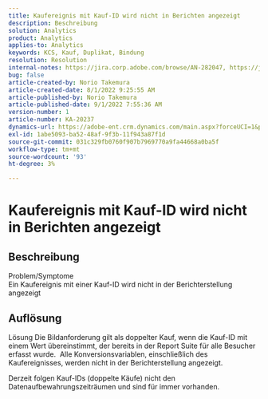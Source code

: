 ```yaml
---
title: Kaufereignis mit Kauf-ID wird nicht in Berichten angezeigt
description: Beschreibung
solution: Analytics
product: Analytics
applies-to: Analytics
keywords: KCS, Kauf, Duplikat, Bindung
resolution: Resolution
internal-notes: https://jira.corp.adobe.com/browse/AN-282047, https://jira.corp.adobe.com/browse/AN-287475
bug: false
article-created-by: Norio Takemura
article-created-date: 8/1/2022 9:25:55 AM
article-published-by: Norio Takemura
article-published-date: 9/1/2022 7:55:36 AM
version-number: 1
article-number: KA-20237
dynamics-url: https://adobe-ent.crm.dynamics.com/main.aspx?forceUCI=1&pagetype=entityrecord&etn=knowledgearticle&id=f8636eed-7b11-ed11-b83d-0022480862c6
exl-id: 1abe5093-ba52-48af-9f3b-11f943a87f1d
source-git-commit: 031c329fb0760f907b7969770a9fa44668a0ba5f
workflow-type: tm+mt
source-wordcount: '93'
ht-degree: 3%

---
```


# Kaufereignis mit Kauf-ID wird nicht in Berichten angezeigt

## Beschreibung

Problem/Symptome
<br>Ein Kaufereignis mit einer Kauf-ID wird nicht in der Berichterstellung angezeigt


## Auflösung


Lösung Die Bildanforderung gilt als doppelter Kauf, wenn die Kauf-ID mit einem Wert übereinstimmt, der bereits in der Report Suite für alle Besucher erfasst wurde.  Alle Konversionsvariablen, einschließlich des Kaufereignisses, werden nicht in der Berichterstellung angezeigt.

Derzeit folgen Kauf-IDs (doppelte Käufe) nicht den Datenaufbewahrungszeiträumen und sind für immer vorhanden.

